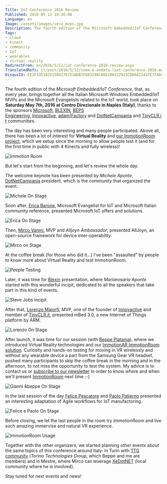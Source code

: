 ```yaml
---
Title: IoT Conference 2016 Review
Published: 2016-05-12 10:30:00
Language: en
Image: /assets/images/sera_mvps.jpg
Description: The fourth edition of the Microsoft Embedded/IoT Conference , that, as every year, brings together all the Italian Microsoft Windows Embedded/IoT MVPs and the Microsoft Evangelists related to the IoT world, took place on Saturday May 7th, 2016 at Centro Direzionale in Naples (Italy) , thanks to the sponsors Microsoft , BLEXIN , BEPS Engineering , Innovactive , adam|Factory and DotNetCampania and TinyCLR.it communities. The day has been very interesting and many people participated. Above all, there has been a lot of interest for Virtual Reality and our ImmotionRoom project , which we setup since the morning to allow people test it (and for the first time in public with 4 Kinects and fully wireless)!
Tags:
- cloud
- kinect
- community
- IoT
- wearables
- virtual reality
RedirectFrom: en/2016/5/12/iot-conference-2016-review.aspx
TranslatedRefs: it/post/2016/5/12/come-è-andata-liot-conference-2016.md
DisqusId: EE1F3351025150037E2516DB7F08329BCA6E20A322923CDD662141FE7FA66486
---
```

The fourth edition of the *Microsoft Embedded/IoT Conference*, that, as every year, brings together all the Italian Microsoft Windows Embedded/IoT MVPs and the Microsoft Evangelists related to the IoT world, took place on **Saturday May 7th, 2016 at Centro Direzionale in Naples (Italy)**, thanks to the sponsors <a href="http://www.microsoft.com/it-it/default.aspx" target="_blank">Microsoft</a>, <a href="http://www.blexin.com/" target="_blank">BLEXIN</a>, <a href="http://www.bepseng.it/" target="_blank">BEPS Engineering</a>, <a href="http://www.innovactive.it/" target="_blank">Innovactive</a>, <a href="http://www.adamfactory.com/" target="_blank">adam|Factory</a> and <a href="http://www.dotnetcampania.org/" target="_blank">DotNetCampania</a> and <a href="http://www.tinyclr.it/" target="_blank">TinyCLR.it</a> communities.

The day has been very interesting and many people participated. Above all, there has been a lot of interest for **Virtual Reality** and <a href="http://www.immotionar.com/en/services/immotionroom-virtual-space-immersion/" target="_blank">our ImmotionRoom project</a>, which we setup since the morning to allow people test it (and for the first time in public with 4 Kinects and fully wireless)!

![Immotion Room](/assets/images/immotionroom_system3.jpg)

But let's start from the beginning, and let's review the whole day.

The welcome keynote has been presented by *Michele Aponte*, <a href="http://www.dotnetcampania.org/" target="_blank">DotNetCampania</a> president, which is the community that organized the event.

![Michele On Stage](/assets/images/2-michele_on_stage.jpg)

Soon after, <a href="http://www.dotnetcampania.org/Speakers/Speaker/a01d3243-ce16-4259-9941-fb5e3de30119?speakerId=7680a55e-62be-4f80-8354-ca20801fda29" target="_blank">Erica Barone</a>, Microsoft Evangelist for IoT and Microsoft Italian community reference, presented Microsoft IoT offers and solutions.

![Erica On Stage](/assets/images/3-erica_on_stage.jpg)

Then, <a href="http://www.dotnetcampania.org/Speakers/Speaker/a01d3243-ce16-4259-9941-fb5e3de30119?speakerId=e05c3aad-c19b-4bd8-8d2e-cd6badc7f71b" target="_blank">Mirco Vanini</a>, MVP and *Alljoyn Ambassador*, presented AllJoyn, an open-source framework for device inter-operability.

![Mirco on Stage](/assets/images/4-mirco_on_stage.jpg)

At the coffee break (for those who did it...) I've been "assaulted" by people to know more about Virtual Reality and test ImmotionRoom.

![People Testing](/assets/images/beppe_wp_20160507_11_33_31_pro.jpg)

Later, it was time for <a href="http://www.blexin.com/" target="_blank">Blexin</a> presentation, where *Mariarosaria Aponte* started with this wonderful incipit, dedicated to all the speakers that take part in this kind of events.

![Steve Jobs incipit](/assets/images/5-mariarosaria_on_stage.jpg)

After that, <a href="http://www.dotnetcampania.org/Speakers/Speaker/a01d3243-ce16-4259-9941-fb5e3de30119?speakerId=d1aaca3e-bb6d-454d-9ffe-1d4aa4c083da" target="_blank">Lorenzo Maiorfi</a>, MVP, one of the founder of <a href="http://www.innovactive.it/" target="_blank">Innovactive</a> and member of <a href="http://www.tinyclr.it/" target="_blank">TinyCLR.it</a>, presented mBed 3.0, a new Internet of Things platform by ARM.

![Lorenzo On Stage](/assets/images/6-lorenzo_on_stage.jpg)

After launch, it was time for our session (with <a href="http://beppeplatania.com" target="_blank">Beppe Platania</a>), where we introduced Virtual Reality technologies and our <a href="http://www.immotionar.com/en/services/immotionroom-virtual-space-immersion/" target="_blank">ImmotionAR ImmotionRoom solution</a>. Curiosity and hands-on testing for moving in VR wirelessly and without any wearable device a part from the Samsung Gear VR headset, pushed many participants to skip the coffee break in the morning and in the afternoon, to not miss the opportunity to test the system. My advice is to contact us or <a href="https://immotionar.us10.list-manage.com/subscribe?u=2368f606f7c71fc7ca929d1d6&id=a36b967061" target="_blank">subscribe to our newsletter</a> in order to know where and when we'll present <a href="http://www.immotionar.com/en/services/immotionroom-virtual-space-immersion/" target="_blank">ImmotionRoom</a> next time ;-)

![Gianni &beppe On Stage](/assets/images/8-gianni_beppe_on_stage-1.jpg)

In the last session of the day <a href="http://www.dotnetcampania.org/Speakers/Speaker/a01d3243-ce16-4259-9941-fb5e3de30119?speakerId=e90f4673-b105-4664-b7fa-060f27c68c43" target="_blank">Felice Pescatore</a> and <a href="http://www.dotnetcampania.org/Speakers/Speaker/a01d3243-ce16-4259-9941-fb5e3de30119?speakerId=f88f56ee-16d0-456a-b077-2b331ed17253" target="_blank">Paolo Patierno</a> presented an interesting adaptation of Agile workflows for IoT manufactoring.

![Felice e Paolo On Stage](/assets/images/9-felice_e_paolo_on_stage.jpg)

Before closing, we let the last people in the room try *ImmotionRoom* and live such amazing immervise and natural VR experience.

![ImmotionRoom Usage](/assets/images/immotionroom_system2.jpg)

Together with the other organizers, we started planning other events about the same topics of this conference around Italy: in Turin with <a href="http://www.torinotechnologiesgroup.it/Home.aspx" target="_blank">TTG community</a> (*Torino Technologies Group*, which Beppe and me are members) and in Mestre, where Mirco can leverage <a href="http://www.xedotnet.org/" target="_blank">XeDotNET</a> (local community where he is involved).

Stay tuned for next events and news!